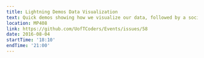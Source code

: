 ```yaml
---
title: Lightning Demos Data Visualization
text: Quick demos showing how we visualize our data, followed by a social at GSU Pub.
location: MP408
link: https://github.com/UofTCoders/Events/issues/58
date: 2016-08-04
startTime: '18:10'
endTime: '21:00'
---
```


